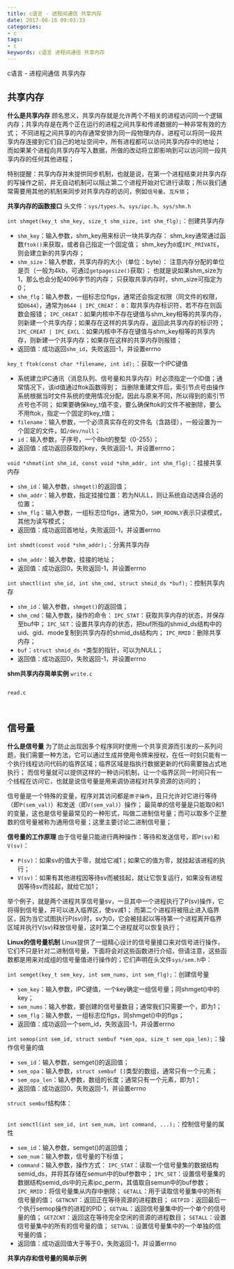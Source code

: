 ```yaml
---
title: c语言 - 进程间通信 共享内存
date: 2017-08-16 09:03:33
categories:
- c
tags:
- c
keywords: c语言 进程间通信 共享内存
---
```


> 
c语言 - 进程间通信 共享内存

<!-- more -->

## 共享内存
**什么是共享内存**
顾名思义，共享内存就是允许两个不相关的进程访问同一个逻辑内存；共享内存是在两个正在运行的进程之间共享和传递数据的一种非常有效的方式；
不同进程之间共享的内存通常安排为同一段物理内存，进程可以将同一段共享内存连接到它们自己的地址空间中，所有进程都可以访问共享内存中的地址；
而如果某个进程向共享内存写入数据，所做的改动将立即影响到可以访问同一段共享内存的任何其他进程；

特别提醒：共享内存并未提供同步机制，也就是说，在第一个进程结束对共享内存的写操作之前，并无自动机制可以阻止第二个进程开始对它进行读取；所以我们通常需要用其他的机制来同步对共享内存的访问，例如`信号量`、`互斥锁`；

**共享内存的函数接口**
头文件：`sys/types.h`、`sys/ipc.h`、`sys/shm.h`

`int shmget(key_t shm_key, size_t shm_size, int shm_flg);`：创建共享内存
- `shm_key`：输入参数，shm_key用来标识一块共享内存：
shm_key通常通过函数`ftok()`来获取，或者自己指定一个固定值；
shm_key为`0`或`IPC_PRIVATE`，则会建立新的共享内存；
- `shm_size`：输入参数，共享内存的大小（单位：byte）：
注意内存分配的单位是页（一般为4kb，可通过`getpagesize()`获取）；
也就是说如果shm_size为1，那么也会分配4096字节的内存；
只获取共享内存时，shm_size可指定为0；
- `shm_flg`：输入参数，一组标志位flgs，通常还会指定权限（同文件的权限，如`0644`），通常为`0644 | IPC_CREAT`：
`0`：取共享内存标识符，若不存在则函数会报错；
`IPC_CREAT`：如果内核中不存在键值与shm_key相等的共享内存，则新建一个共享内存；如果存在这样的共享内存，返回此共享内存的标识符；
`IPC_CREAT | IPC_EXCL`：如果内核中不存在键值与shm_key相等的共享内存，则新建一个共享内存；如果存在这样的共享内存则报错；
- 返回值：成功返回`shm_id`，失败返回-1，并设置errno

`key_t ftok(const char *filename, int id);`：获取一个IPC键值
- 系统建立IPC通讯（消息队列、信号量和共享内存）时必须指定一个ID值；通常情况下，该id值通过ftok函数得到；
当删除重建文件后，索引节点号由操作系统根据当时文件系统的使用情况分配，因此与原来不同，所以得到的索引节点号也不同；
如果要确保key_t值不变，要么确保ftok的文件不被删除，要么不用ftok，指定一个固定的key_t值；
- `filename`：输入参数，一个必须真实存在的文件名（含路径），一般设置为一个固定的文件，如`/dev/null`；
- `id`：输入参数，子序号，一个8bit的整型（0-255）；
- 返回值：成功返回获取的key，失败返回-1，并设置errno；

`void *shmat(int shm_id, const void *shm_addr, int shm_flg);`：挂接共享内存
- `shm_id`：输入参数，`shmget()`的返回值；
- `shm_addr`：输入参数，指定挂接位置：若为NULL，则让系统自动选择合适的位置；
- `shm_flg`：输入参数，一组标志位flgs，通常为0，`SHM_RDONLY`表示只读模式，其他为读写模式；
- 返回值：成功返回首地址，失败返回-1，并设置errno

`int shmdt(const void *shm_addr);`：分离共享内存
- `shm_addr`：输入参数，挂接的地址；
- 返回值：成功返回0，失败返回-1，并设置errno

`int shmctl(int shm_id, int shm_cmd, struct shmid_ds *buf);`：控制共享内存
- `shm_id`：输入参数，`shmget()`的返回值；
- `shm_cmd`：输入参数，操作的命令：
`IPC_STAT`：获取共享内存的状态，并保存至buf中；
`IPC_SET`：设置共享内存的状态，把buf所指的shmid_ds结构中的uid、gid、mode复制到共享内存的shmid_ds结构内；
`IPC_RMID`：删除共享内存；
- `buf`：`struct shmid_ds *`类型的指针，可以为NULL；
- 返回值：成功返回0，失败返回-1，并设置errno

**shm共享内存简单实例**
`write.c`
<pre><code class="language-c line-numbers"><script type="text/plain">#include <stdio.h>
#include <stdlib.h>
#include <string.h>
#include <errno.h>
#include <unistd.h>
#include <sys/types.h>
#include <sys/ipc.h>
#include <sys/shm.h>

#define FILENAME "/dev/null"

int main(int argc, char *argv[]){
    if(argc < 2){
        fprintf(stderr, "usage: %s string\n", argv[0]);
        exit(EXIT_FAILURE);
    }

    key_t shm_key = ftok(FILENAME, 0);
    int shm_size = getpagesize();
    int shm_id = shmget(shm_key, shm_size, 0644 | IPC_CREAT);

    if(shm_id == -1){
        perror("shmget");
        exit(EXIT_FAILURE);
    }

    char *data = (char *)shmat(shm_id, NULL, 0);
    if(data == (void *)-1){
        perror("shmat");
        exit(EXIT_FAILURE);
    }

    strcpy(data, argv[1]);

    if(shmdt(data) == -1){
        perror("shmdt");
        exit(EXIT_FAILURE);
    }

    return 0;
}
</script></code></pre>


`read.c`
<pre><code class="language-c line-numbers"><script type="text/plain">#include <stdio.h>
#include <stdlib.h>
#include <string.h>
#include <errno.h>
#include <unistd.h>
#include <sys/types.h>
#include <sys/ipc.h>
#include <sys/shm.h>

#define FILENAME "/dev/null"

int main(void){
    key_t shm_key = ftok(FILENAME, 0);
    int shm_size = getpagesize();
    int shm_id = shmget(shm_key, shm_size, 0644 | IPC_CREAT);

    if(shm_id == -1){
        perror("shmget");
        exit(EXIT_FAILURE);
    }

    char *data = (char *)shmat(shm_id, NULL, 0);
    if(data == (void *)-1){
        perror("shmat");
        exit(EXIT_FAILURE);
    }

    printf("data: %s\n", data);

    if(shmdt(data) == -1){
        perror("shmdt");
        exit(EXIT_FAILURE);
    }

    if(shmctl(shm_id, IPC_RMID, NULL) == -1){
        perror("shmctl");
        exit(EXIT_FAILURE);
    }

    return 0;
}
</script></code></pre>


<pre><code class="language-c line-numbers"><script type="text/plain"># root @ arch in ~/work on git:master x [10:39:48]
$ gcc -o write write.c

# root @ arch in ~/work on git:master x [10:40:22]
$ gcc -o read read.c

# root @ arch in ~/work on git:master x [10:40:27]
$ ./write
usage: ./write string

# root @ arch in ~/work on git:master x [10:40:29] C:1
$ ./write www.zfl9.com

# root @ arch in ~/work on git:master x [10:40:34]
$ ./read
data: www.zfl9.com
</script></code></pre>

## 信号量
**什么是信号量**
为了防止出现因多个程序同时使用一个共享资源而引发的一系列问题，我们需要一种方法，它可以通过生成并使用令牌来授权，在任一时刻只能有一个执行线程访问代码的临界区域；临界区域是指执行数据更新的代码需要独占式地执行；
而信号量就可以提供这样的一种访问机制，让一个临界区同一时间只有一个线程在访问它，也就是说信号量是用来调协进程对共享资源的访问的；

信号量是一个特殊的变量，程序对其访问都是`原子操作`，且只允许对它进行等待（即`P(sem_val)`）和发送（即`V(sem_val)`）操作；
最简单的信号量是只能取0和1的变量，这也是信号量最常见的一种形式，叫做二进制信号量；而可以取多个正整数的信号量被称为通用信号量；这里主要讨论二进制信号量；

**信号量的工作原理**
由于信号量只能进行两种操作：等待和发送信号，即`P(sv)`和`V(sv)`：
- `P(sv)`：如果sv的值大于零，就给它减1；如果它的值为零，就挂起该进程的执行；
- `V(sv)`：如果有其他进程因等待sv而被挂起，就让它恢复运行，如果没有进程因等待sv而挂起，就给它加1；

举个例子，就是两个进程共享信号量sv，一旦其中一个进程执行了P(sv)操作，它将得到信号量，并可以进入临界区，使sv减1；
而第二个进程将被阻止进入临界区，因为当它试图执行P(sv)时，sv为0，它会被挂起以等待第一个进程离开临界区域并执行V(sv)释放信号量，这时第二个进程就可以恢复执行；

**Linux的信号量机制**
Linux提供了一组精心设计的信号量接口来对信号进行操作，它们不只是针对二进制信号量，下面将会对这些函数进行介绍，但请注意，这些函数都是用来对成组的信号量值进行操作的；它们声明在头文件`sys/sem.h`中：

`int semget(key_t sem_key, int sem_nums, int sem_flg);`：创建信号量
- `sem_key`：输入参数，IPC键值，一个key确定一组信号量；同shmget()中的key；
- `sem_nums`：输入参数，要创建的信号量数目；通常我们只需要一个，即为1；
- `sem_flg`：输入参数，一组标志位flgs，同shmget()中的flgs；
- 返回值：成功返回一个sem_id，失败返回-1，并设置errno

`int semop(int sem_id, struct sembuf *sem_opa, size_t sem_opa_len);`：操作信号量的值
- `sem_id`：输入参数，semget()的返回值；
- `sem_opa`：输入参数，`struct sembuf []`类型的数组，通常只有一个元素；
- `sem_opa_len`：输入参数，数组的长度；通常只有一个元素，即为1；
- 返回值：成功返回0，失败返回-1，并设置errno

`struct sembuf`结构体：
<pre><code class="language-c line-numbers"><script type="text/plain">struct sembuf
{
  unsigned short int sem_num;   /* semaphore number */
  short int sem_op;             /* semaphore operation */
  short int sem_flg;            /* operation flag */
  // 有两种状态: SEM_UNDO、SEM_NOWAIT；
  // SEM_NOWAIT  对信号的操作不能满足时，semop()函数就会阻塞，并立即返回，同时设置错误信息;
  // SEM_UNDO    程序结束时(无论是否正常结束)，保证信号值会被重新设为semop()调用前的值;
  //             这样做的目的在于避免在异常情况下结束时未将锁定资源解锁，造成该资源永远锁定;
};
</script></code></pre>

`int semctl(int sem_id, int sem_num, int command, ...);`：控制信号量的属性
- `sem_id`：输入参数，semget()的返回值；
- `sem_num`：输入参数，信号量的下标值；
- `command`：输入参数，操作方式：
`IPC_STAT`：读取一个信号量集的数据结构semid_ds，并将其存储在semun中的buf参数中；
`IPC_SET`：设置信号量集的数据结构semid_ds中的元素ipc_perm，其值取自semun中的buf参数；
`IPC_RMID`：将信号量集从内存中删除；
`GETALL`：用于读取信号量集中的所有信号量的值；
`GETNCNT`：返回正在等待资源的进程数目；
`GETPID`：返回最后一个执行semop操作的进程的PID；
`GETVAL`：返回信号量集中的一个单个的信号量的值；
`GETZCNT`：返回这在等待完全空闲的资源的进程数目；
`SETALL`：设置信号量集中的所有的信号量的值；
`SETVAL`：设置信号量集中的一个单独的信号量的值；
- 返回值：成功返回值大于等于0，失败返回-1，并设置errno

**共享内存和信号量的简单示例**
<pre><code class="language-c line-numbers"><script type="text/plain">#include <stdio.h>
#include <stdlib.h>
#include <string.h>
#include <errno.h>
#include <unistd.h>
#include <sys/types.h>
#include <sys/ipc.h>
#include <sys/shm.h>
#include <sys/sem.h>
#include <sys/wait.h>

#define FILENAME "/dev/null"

union semun{
    int val;
    struct semid_ds *buf;
    unsigned short *array;
};

int sem_set(int sem_id);
int sem_p(int sem_id);
int sem_v(int sem_id);
int sem_del(int sem_id);

int main(void){
    key_t shm_key = ftok(FILENAME, 0);
    if(shm_key == -1){
        perror("ftok");
        exit(EXIT_FAILURE);
    }

    int shm_size = getpagesize();
    int shm_id = shmget(shm_key, shm_size, 0644 | IPC_CREAT);
    if(shm_id == -1){
        perror("shmget");
        exit(EXIT_FAILURE);
    }

    char *data = (char *)shmat(shm_id, NULL, 0);
    if(data == (char *)-1){
        perror("shmat");
        exit(EXIT_FAILURE);
    }
    memset(data, 0, shm_size);

    key_t sem_key = shm_key;
    int sem_id = semget(sem_key, 1, 0644 | IPC_CREAT);
    if(sem_id == -1){
        perror("semget");
        exit(EXIT_FAILURE);
    }

    if(sem_set(sem_id) == -1){
        perror("sem_set");
        exit(EXIT_FAILURE);
    }

    pid_t pid = fork();
    if(pid < 0){
        perror("fork");
        exit(EXIT_FAILURE);
    }else if(pid > 0){
        if(sem_p(sem_id) == -1){
            perror("sem_p");
            exit(EXIT_FAILURE);
        }

        printf("parent_proc(%d) writing now ... \n", getpid());
        for(int i=0; i<3; i++){
            sprintf(data + 5*i, "www%d ", i);
            sleep(1);
        }
        printf("parent_proc(%d) writing complete\n", getpid());

        if(sem_v(sem_id) == -1){
            perror("sem_v");
            exit(EXIT_FAILURE);
        }

        if(shmdt(data) == -1){
            perror("shmdt");
            exit(EXIT_FAILURE);
        }

        wait(NULL);
        if(sem_del(sem_id) == -1){
            perror("sem_del");
            exit(EXIT_FAILURE);
        }
        if(shmctl(shm_id, IPC_RMID, NULL) == -1){
            perror("shmctl");
            exit(EXIT_FAILURE);
        }
    }else if(pid == 0){
        usleep(3);

        printf("child_proc(%d) waiting to read ... \n", getpid());
        if(sem_p(sem_id) == -1){
            perror("sem_p");
            exit(EXIT_FAILURE);
        }

        printf("child_proc(%d) read_data: %s\n", getpid(), data);

        if(sem_v(sem_id) == -1){
            perror("sem_v");
            exit(EXIT_FAILURE);
        }

        if(shmdt(data) == -1){
            perror("shmdt");
            exit(EXIT_FAILURE);
        }
    }

    return 0;
}

int sem_set(int sem_id){
    union semun sem_u;
    sem_u.val = 1;

    if(semctl(sem_id, 0, SETVAL, sem_u) == -1){
        return -1;
    }else{
        return 0;
    }
}

int sem_p(int sem_id){
    struct sembuf sem_b[1];
    sem_b[0].sem_num = 0;
    sem_b[0].sem_op = -1;
    sem_b[0].sem_flg = SEM_UNDO;

    if(semop(sem_id, sem_b, 1) == -1){
        return -1;
    }else{
        return 0;
    }
}

int sem_v(int sem_id){
    struct sembuf sem_b[1];
    sem_b[0].sem_num = 0;
    sem_b[0].sem_op = 1;
    sem_b[0].sem_flg = SEM_UNDO;

    if(semop(sem_id, sem_b, 1) == -1){
        return -1;
    }else{
        return 0;
    }
}

int sem_del(int sem_id){
    if(semctl(sem_id, 0, IPC_RMID) == -1){
        return -1;
    }else{
        return 0;
    }
}
</script></code></pre>

<pre><code class="language-c line-numbers"><script type="text/plain"># root @ arch in ~/work on git:master x [17:17:59]
$ gcc -o shm_sem shm_sem.c

# root @ arch in ~/work on git:master x [17:18:08]
$ ./shm_sem
parent_proc(1360) writing now ...
child_proc(1361) waiting to read ...
parent_proc(1360) writing complete
child_proc(1361) read_data: www0 www1 www2
</script></code></pre>
